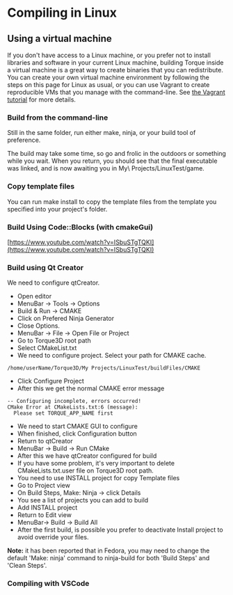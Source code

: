 # Compiling in Linux

## Using a virtual machine <a href="#toc0" id="toc0"></a>

If you don't have access to a Linux machine, or you prefer not to install libraries and software in your current Linux machine, building Torque inside a virtual machine is a great way to create binaries that you can redistribute. You can create your own virtual machine environment by following the steps on this page for Linux as usual, or you can use Vagrant to create reproducible VMs that you manage with the command-line. See [the Vagrant tutorial](http://wiki.torque3d.org/coder:compiling-using-vagrant) for more details.

### Build from the command-line <a href="#toc14" id="toc14"></a>

Still in the same folder, run either make, ninja, or your build tool of preference.

The build may take some time, so go and frolic in the outdoors or something while you wait. When you return, you should see that the final executable was linked, and is now awaiting you in My\ Projects/LinuxTest/game.

### Copy template files <a href="#toc15" id="toc15"></a>

You can run make install to copy the template files from the template you specified into your project's folder.

### Build Using Code::Blocks (with cmakeGui) <a href="#toc16" id="toc16"></a>

[https://www.youtube.com/watch?v=ISbuSTgTQKI](https://www.youtube.com/watch?v=ISbuSTgTQKI)

### Build using Qt Creator <a href="#toc17" id="toc17"></a>

We need to configure qtCreator.

* Open editor
* MenuBar -> Tools -> Options
* Build & Run -> CMAKE
* Click on Prefered Ninja Generator
* Close Options.
* MenuBar -> File -> Open File or Project
* Go to Torque3D root path
* Select CMakeList.txt
* We need to configure project. Select your path for CMAKE cache.

```
/home/userName/Torque3D/My Projects/LinuxTest/buildFiles/CMAKE
```

* Click Configure Project
* After this we get the normal CMAKE error message

```
-- Configuring incomplete, errors occurred!
CMake Error at CMakeLists.txt:6 (message):
  Please set TORQUE_APP_NAME first
```

* We need to start CMAKE GUI to configure
* When finished, click Configuration button
* Return to qtCreator
* MenuBar -> Build -> Run CMake
* After this we have qtCreator configured for build
* If you have some problem, it's very important to delete CMakeLists.txt.user file on Torque3D root path.
* You need to use INSTALL project for copy Template files
* Go to Project view
* On Build Steps, Make: Ninja -> click Details
* You see a list of projects you can add to build
* Add INSTALL project
* Return to Edit view
* MenuBar-> Build -> Build All
* After the first build, is possible you prefer to deactivate Install project to avoid override your files.

**Note:** it has been reported that in Fedora, you may need to change the default 'Make: ninja' command to ninja-build for both 'Build Steps' and 'Clean Steps'.

### Compiling with VSCode

